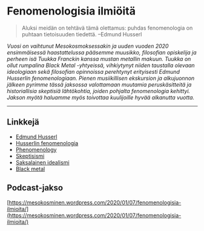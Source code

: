 # Fenomenologisia ilmiöitä

> Aluksi meidän on tehtävä tämä olettamus: puhdas fenomenologia on puhtaan tietoisuuden tiedettä. –Edmund Husserl

_Vuosi on vaihtunut Mesokosmoksessakin ja uuden vuoden 2020 ensimmäisessä haastattelussa pääsemme muusikko, filosofian opiskelija ja perheen isä Tuukka Franckin kanssa mustan metallin makuun. Tuukka on ollut rumpalina Black Metal -yhtyeissä, vihkiytynyt niiden taustalla olevaan ideologiaan sekä filosofian opinnoissa perehtynyt erityisesti Edmund Husserlin fenomenologiaan. Pienen musiikillisen ekskursion ja alkujuonnon jälkeen pyrimme tässä jaksossa valottamaan muutamia peruskäsitteitä ja historiallisia skeptisiä lähtökohtia, joiden pohjalta fenomenologia kehittyi. Jakson myötä haluamme myös toivottaa kuulijoille hyvää alkanutta vuotta._

---

## Linkkejä

* [Edmund Husserl](https://fi.wikipedia.org/wiki/Edmund_Husserl)
* [Husserlin fenomenologia](https://filosofia.fi/node/2712)
* [Phenomenology](https://plato.stanford.edu/entries/phenomenology/)
* [Skeptisismi](https://www.gaudeamus.fi/skeptisismi/)
* [Saksalainen idealismi](https://fi.wikipedia.org/wiki/Saksalainen_idealismi)
* [Black metal](https://fi.wikipedia.org/wiki/Black_metal)

## Podcast-jakso

[https://mesokosminen.wordpress.com/2020/01/07/fenomenologisia-ilmioita/](https://mesokosminen.wordpress.com/2020/01/07/fenomenologisia-ilmioita/)


